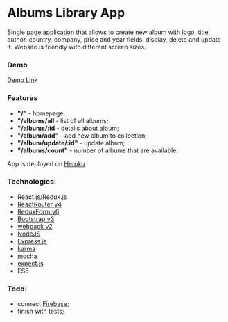 # Albums Library App
Single page application that allows to create new album with logo, title, author, country, company, price and
year fields, display, delete and update it. Website is friendly with different screen sizes.

### Demo
<a target="_blank" href="https://damp-forest-97215.herokuapp.com/">Demo Link</a>


### Features
- **"/"** - homepage;
- **"/albums/all** - list of all albums;
- **"/albums/:id** - details about album;
- **"/album/add"** - add new album to collection;
- **"/album/update/:id"** - update album;
- **"/albums/count"** - number of albums that are available;

App is deployed on [Heroku]

### Technologies:
- React.js/Redux.js
- [ReactRouter v4][rr]
- [ReduxForm v6][rf]
- [Bootstrap v3][bts]
- [webpack v2][wp]
- [NodeJS]
- [Express.js]
- [karma]
- [mocha]
- [expect.js]
- ES6

### Todo:
- connect [Firebase][fb];
- finish with tests;



[heroku]: <https://www.heroku.com/>
[rf]: http://redux-form.com/6.6.3/
[rr]: <https://reacttraining.com/react-router/>
[nodejs]: <http://nodejs.org>
[express.js]: <http://expressjs.com>
[bts]: http://getbootstrap.com/
[wp]: https://webpack.js.org/
[karma]: https://karma-runner.github.io/1.0/index.html
[mocha]: https://mochajs.org/
[expect.js]: https://github.com/mjackson/expect
[fb]: https://firebase.google.com/



